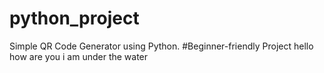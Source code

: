 # python_project
Simple QR Code Generator using Python.
#Beginner-friendly Project
hello how are you i am under the water
